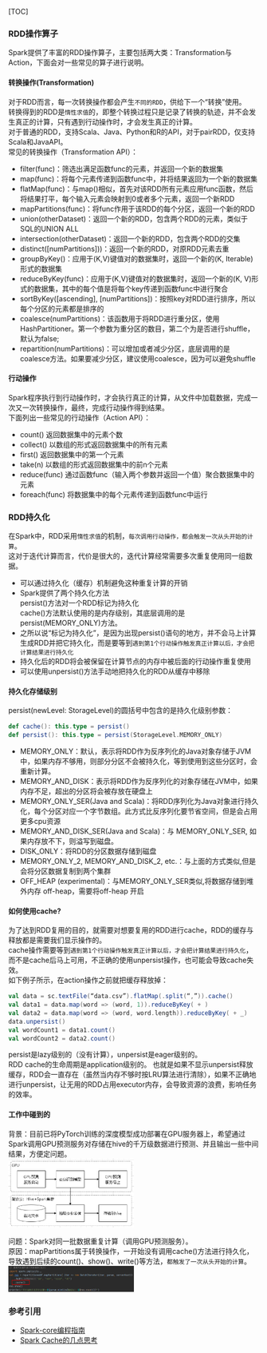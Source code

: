 [TOC]

### RDD操作算子
Spark提供了丰富的RDD操作算子，主要包括两大类：Transformation与Action，下面会对一些常见的算子进行说明。

#### 转换操作(Transformation)
对于RDD而言，每一次转换操作都会产生`不同的RDD`，供给下一个“转换”使用。<br>
转换得到的RDD是`惰性求值`的，即整个转换过程只是记录了转换的轨迹，并不会发生真正的计算，只有遇到行动操作时，才会发生真正的计算。<br>
对于普通的RDD，支持Scala、Java、Python和R的API，对于pairRDD，仅支持Scala和JavaAPI。<br>
常见的转换操作（Transformation API）：
+ filter(func)：筛选出满足函数func的元素，并返回一个新的数据集
+ map(func)：将每个元素传递到函数func中，并将结果返回为一个新的数据集
+ flatMap(func)：与map()相似，首先对该RDD所有元素应用func函数，然后将结果打平，每个输入元素会映射到0或者多个元素，返回一个新RDD
+ mapPartitions(func)：将func作用于该RDD的每个分区，返回一个新的RDD
+ union(otherDataset)：返回一个新的RDD，包含两个RDD的元素，类似于SQL的UNION ALL
+ intersection(otherDataset)：返回一个新的RDD，包含两个RDD的交集
+ distinct([numPartitions]))：返回一个新的RDD，对原RDD元素去重
+ groupByKey()：应用于(K,V)键值对的数据集时，返回一个新的(K, Iterable)形式的数据集
+ reduceByKey(func)：应用于(K,V)键值对的数据集时，返回一个新的(K, V)形式的数据集，其中的每个值是将每个key传递到函数func中进行聚合
+ sortByKey([ascending], [numPartitions])：按照key对RDD进行排序，所以每个分区的元素都是排序的
+ coalesce(numPartitions)：该函数用于将RDD进行重分区，使用HashPartitioner。第一个参数为重分区的数目，第二个为是否进行shuffle，默认为false;
+ repartition(numPartitions)：可以增加或者减少分区，底层调用的是coalesce方法。如果要减少分区，建议使用coalesce，因为可以避免shuffle

#### 行动操作
Spark程序执行到行动操作时，才会执行真正的计算，从文件中加载数据，完成一次又一次转换操作，最终，完成行动操作得到结果。<br>
下面列出一些常见的行动操作（Action API）：
+ count() 返回数据集中的元素个数
+ collect() 以数组的形式返回数据集中的所有元素
+ first() 返回数据集中的第一个元素
+ take(n) 以数组的形式返回数据集中的前n个元素
+ reduce(func) 通过函数func（输入两个参数并返回一个值）聚合数据集中的元素
+ foreach(func) 将数据集中的每个元素传递到函数func中运行


### RDD持久化
在Spark中，RDD采用`惰性求值`的机制，`每次调用行动操作，都会触发一次从头开始的计算`。<br>
这对于迭代计算而言，代价是很大的，迭代计算经常需要多次重复使用同一组数据。<br>
+ 可以通过持久化（缓存）机制避免这种重复计算的开销
+ Spark提供了两个持久化方法<br>
  persist()方法对一个RDD标记为持久化<br>
  cache()方法默认使用的是内存级别，其底层调用的是persist(MEMORY_ONLY)方法。<br>
+ 之所以说“标记为持久化”，是因为出现persist()语句的地方，并不会马上计算生成RDD并把它持久化，而是要等到`遇到第1个行动操作触发真正计算以后，才会把计算结果进行持久化`
+ 持久化后的RDD将会被保留在计算节点的内存中被后面的行动操作重复使用
+ 可以使用unpersist()方法手动地把持久化的RDD从缓存中移除

#### 持久化存储级别
persist(newLevel: StorageLevel)的圆括号中包含的是持久化级别参数：
```scala
def cache(): this.type = persist()
def persist(): this.type = persist(StorageLevel.MEMORY_ONLY)
```
+ MEMORY_ONLY：默认，表示将RDD作为反序列化的Java对象存储于JVM中，如果内存不够用，则部分分区不会被持久化，等到使用到这些分区时，会重新计算。
+ MEMORY_AND_DISK：表示将RDD作为反序列化的对象存储在JVM中，如果内存不足，超出的分区将会被存放在硬盘上 
+ MEMORY_ONLY_SER(Java and Scala)：将RDD序列化为Java对象进行持久化，每个分区对应一个字节数组。此方式比反序列化要节省空间，但是会占用更多cpu资源
+ MEMORY_AND_DISK_SER(Java and Scala)：与 MEMORY_ONLY_SER, 如果内存放不下，则溢写到磁盘。
+ DISK_ONLY：将RDD的分区数据存储到磁盘
+ MEMORY_ONLY_2, MEMORY_AND_DISK_2, etc.：与上面的方式类似,但是会将分区数据复制到两个集群
+ OFF_HEAP (experimental)：与MEMORY_ONLY_SER类似,将数据存储到堆外内存 off-heap，需要将off-heap 开启

#### 如何使用cache?
为了达到RDD复用的目的，就需要对想要复用的RDD进行cache，RDD的缓存与释放都是需要我们显示操作的。<br>
cache操作需要等到`遇到第1个行动操作触发真正计算以后，才会把计算结果进行持久化`，而不是cache后马上可用，不正确的使用unpersist操作，也可能会导致cache失效。<br>
如下例子所示，在action操作之前就把缓存释放掉：
```scala
val data = sc.textFile(“data.csv”).flatMap(.split(“,”)).cache()
val data1 = data.map(word => (word, 1)).reduceByKey( + )
val data2 = data.map(word => (word, word.length)).reduceByKey( + _)
data.unpersist()
val wordCount1 = data1.count()
val wordCount2 = data2.count()
```
persist是lazy级别的（没有计算），unpersist是eager级别的。<br>
RDD cache的生命周期是application级别的。
也就是如果不显示unpersist释放缓存，RDD会一直存在（虽然当内存不够时按LRU算法进行清除），如果不正确地进行unpersist，让无用的RDD占用executor内存，会导致资源的浪费，影响任务的效率。

#### 工作中碰到的
背景：目前已将PyTorch训练的深度模型成功部署在GPU服务器上，希望通过Spark调用GPU预测服务对存储在hive的千万级数据进行预测、并且输出一些中间结果，方便定问题。<br>
<img src="images_qa/spark_案例1_预测过程.png" width="50%" height="50%" alt=""><br>

问题：Spark对同一批数据重复计算（调用GPU预测服务）。<br>
原因：mapPartitions属于转换操作，一开始没有调用cache()方法进行持久化，导致遇到后续的count()、show()、write()等方法，`都触发了一次从头开始的计算`。<br>
<img src="images_qa/spark_案例1_问题.png" width="50%" height="50%" alt=""><br>

### 参考引用
+ [Spark-core编程指南](https://jiamaoxiang.top/2020/07/18/第二篇-Spark-core编程指南)
+ [Spark Cache的几点思考](https://blog.csdn.net/weixin_39970438/article/details/103801364)
